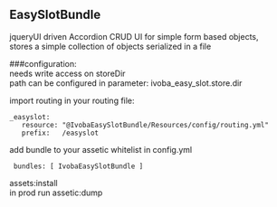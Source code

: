 EasySlotBundle
---------------
jqueryUI driven Accordion CRUD UI for simple form based objects,  
stores a simple collection of objects serialized in a file


###configuration:  
needs write access on storeDir  
path can be configured in parameter: ivoba_easy_slot.store.dir 

import routing in your routing file:

    _easyslot:
       resource: "@IvobaEasySlotBundle/Resources/config/routing.yml"
       prefix:   /easyslot

add bundle to your assetic whitelist in config.yml

     bundles: [ IvobaEasySlotBundle ]

assets:install  
in prod run assetic:dump


